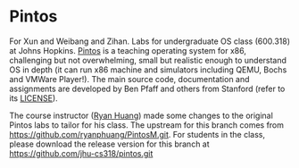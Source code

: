# Pintos
For Xun and Weibang and Zihan.
Labs for undergraduate OS class (600.318) at Johns Hopkins. [Pintos](http://pintos-os.org) 
is a teaching operating system for x86, challenging but not overwhelming, small
but realistic enough to understand OS in depth (it can run x86 machine and simulators 
including QEMU, Bochs and VMWare Player!). The main source code, documentation and assignments 
are developed by Ben Pfaff and others from Stanford (refer to its [LICENSE](./LICENSE)).

The course instructor ([Ryan Huang](huang@cs.jhu.edu)) made some changes to the original
Pintos labs to tailor for his class. The upstream for this branch comes from 
https://github.com/ryanphuang/PintosM.git. For students in the class, please
download the release version for this branch at https://github.com/jhu-cs318/pintos.git
